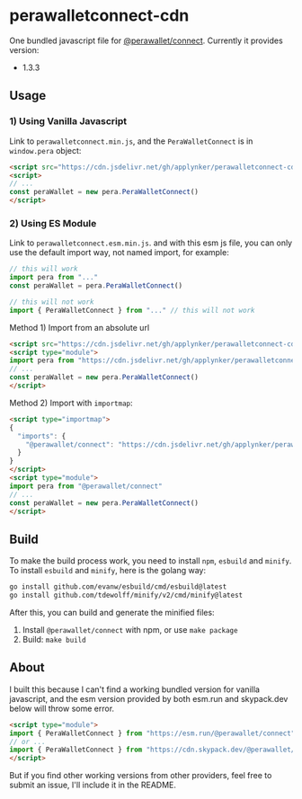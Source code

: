 # perawalletconnect-cdn

One bundled javascript file for [@perawallet/connect](https://github.com/perawallet/connect). Currently it provides version:

* 1.3.3


## Usage

### 1) Using Vanilla Javascript

Link to `perawalletconnect.min.js`, and the `PeraWalletConnect` is in `window.pera` object:

```html
<script src="https://cdn.jsdelivr.net/gh/applynker/perawalletconnect-cdn@1.3.3/dist/perawalletconnect.min.js"></script>
<script>
// ...
const peraWallet = new pera.PeraWalletConnect()
</script>
```

### 2) Using ES Module

Link to `perawalletconnect.esm.min.js`. and with this esm js file, you can only use the default import way, not named import, for example:

```javascript
// this will work
import pera from "..." 
const peraWallet = pera.PeraWalletConnect()

// this will not work
import { PeraWalletConnect } from "..." // this will not work
```

Method 1) Import from an absolute url

```html
<script src="https://cdn.jsdelivr.net/gh/applynker/perawalletconnect-cdn@1.3.3/dist/perawalletconnect.esm.min.js"></script>
<script type="module">
import pera from "https://cdn.jsdelivr.net/gh/applynker/perawalletconnect-cdn@1.3.3/dist/perawalletconnect.esm.min.js"
// ...
const peraWallet = new pera.PeraWalletConnect()
</script>
```

Method 2) Import with `importmap`:

```html
<script type="importmap">
{
  "imports": {
    "@perawallet/connect": "https://cdn.jsdelivr.net/gh/applynker/perawalletconnect-cdn@1.3.3/dist/perawalletconnect.esm.min.js"
  }
}
</script>
<script type="module">
import pera from "@perawallet/connect"
// ...
const peraWallet = new pera.PeraWalletConnect()
</script>
```

## Build

To make the build process work, you need to install `npm`, `esbuild` and `minify`. To install `esbuild` and `minify`, here is the golang way:

```bash
go install github.com/evanw/esbuild/cmd/esbuild@latest
go install github.com/tdewolff/minify/v2/cmd/minify@latest
```

After this,  you can build and generate the minified files:

1. Install `@perawallet/connect` with npm, or use `make package`
1. Build: `make build`

## About

I built this because I can't find a working bundled version for vanilla javascript, and the esm version provided by both esm.run and skypack.dev below will throw some error.

```html
<script type="module">
import { PeraWalletConnect } from "https://esm.run/@perawallet/connect"
// or ...
import { PeraWalletConnect } from "https://cdn.skypack.dev/@perawallet/connect"
</script>
```

But if you find other working versions from other providers, feel free to submit an issue, I'll include it in the README.